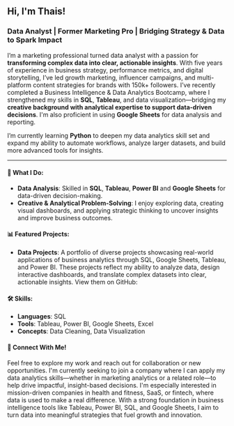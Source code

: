 ## Hi, I'm Thais!


### Data Analyst | Former Marketing Pro | Bridging Strategy & Data to Spark Impact

I’m a marketing professional turned data analyst with a passion for **transforming complex data into clear, actionable insights**. With five years of experience in business strategy, performance metrics, and digital storytelling, I’ve led growth marketing, influencer campaigns, and multi-platform content strategies for brands with 150k+ followers. I’ve recently completed a Business Intelligence & Data Analytics Bootcamp, where I strengthened my skills in **SQL**, **Tableau**, and data visualization—bridging my **creative background with analytical expertise to support data-driven decisions**. I'm also proficient in using **Google Sheets** for data analysis and reporting.

I’m currently learning **Python** to deepen my data analytics skill set and expand my ability to automate workflows, analyze larger datasets, and build more advanced tools for insights.

--- 
#### 💼 What I Do:
- **Data Analysis**: Skilled in **SQL**, **Tableau**, **Power BI** and **Google Sheets** for data-driven decision-making.
- **Creative & Analytical Problem-Solving**: I enjoy exploring data, creating visual dashboards, and applying strategic thinking to uncover insights and improve business outcomes.


#### 📊 Featured Projects:
- **Data Projects**: A portfolio of diverse projects showcasing real-world applications of business analytics through SQL, Google Sheets, Tableau, and Power BI. These projects reflect my ability to analyze data, design interactive dashboards, and translate complex datasets into clear, actionable insights. View them on GitHub:

#### 🛠️ Skills:
- **Languages**: SQL
- **Tools**: Tableau, Power BI, Google Sheets, Excel
- **Concepts**: Data Cleaning, Data Visualization

#### 🔗 Connect With Me!


Feel free to explore my work and reach out for collaboration or new opportunities. I'm currently seeking to join a company where I can apply my data analytics skills—whether in marketing analytics or a related role—to help drive impactful, insight-based decisions. I'm especially interested in mission-driven companies in health and fitness, SaaS, or fintech, where data is used to make a real difference. With a strong foundation in business intelligence tools like Tableau, Power BI, SQL, and Google Sheets, I aim to turn data into meaningful strategies that fuel growth and innovation.

<!--
**thaismvelez/thaismvelez** is a ✨ _special_ ✨ repository because its `README.md` (this file) appears on your GitHub profile.

Here are some ideas to get you started:

- 🔭 I’m currently working on ...
- 🌱 I’m currently learning ...
- 👯 I’m looking to collaborate on ...
- 🤔 I’m looking for help with ...
- 💬 Ask me about ...
- 📫 How to reach me: ...
- 😄 Pronouns: ...
- ⚡ Fun fact: ...
-->
